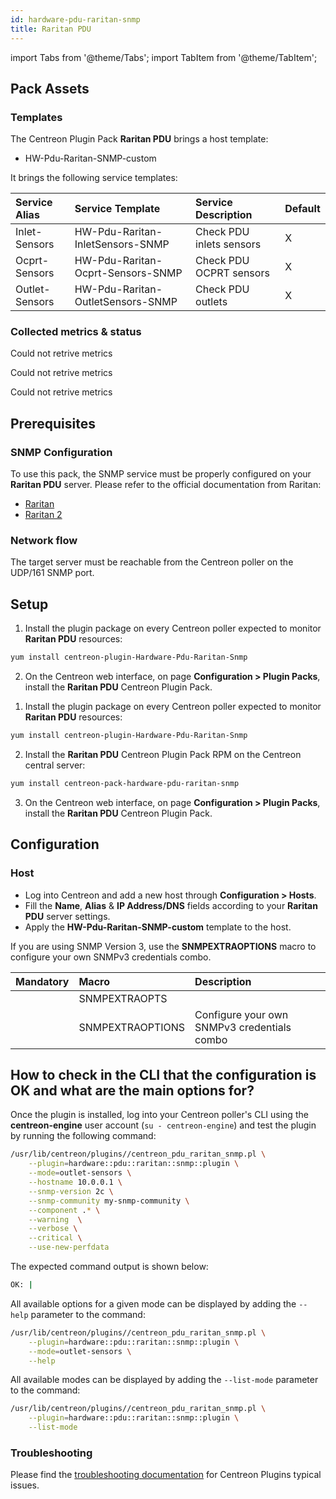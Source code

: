 ```yaml
---
id: hardware-pdu-raritan-snmp
title: Raritan PDU
---
```

import Tabs from '@theme/Tabs';
import TabItem from '@theme/TabItem';


## Pack Assets

### Templates

The Centreon Plugin Pack **Raritan PDU** brings a host template:

* HW-Pdu-Raritan-SNMP-custom

It brings the following service templates:

| Service Alias  | Service Template                  | Service Description      | Default |
|:---------------|:----------------------------------|:-------------------------|:--------|
| Inlet-Sensors  | HW-Pdu-Raritan-InletSensors-SNMP  | Check PDU inlets sensors | X       |
| Ocprt-Sensors  | HW-Pdu-Raritan-Ocprt-Sensors-SNMP | Check PDU OCPRT sensors  | X       |
| Outlet-Sensors | HW-Pdu-Raritan-OutletSensors-SNMP | Check PDU outlets        | X       |

### Collected metrics & status

<Tabs groupId="sync">
<TabItem value="Inlet-Sensors" label="Inlet-Sensors">

Could not retrive metrics

</TabItem>
<TabItem value="Ocprt-Sensors" label="Ocprt-Sensors">

Could not retrive metrics

</TabItem>
<TabItem value="Outlet-Sensors" label="Outlet-Sensors">

Could not retrive metrics

</TabItem>
</Tabs>

## Prerequisites

### SNMP Configuration

To use this pack, the SNMP service must be properly configured on your **Raritan PDU**
server. Please refer to the official documentation from Raritan:
* [Raritan](https://review.raritan.com/support)
* [Raritan 2](https://www.raritan.com/blog/detail/how-to-rapidly-configure-intelligent-rack-pdus)

### Network flow

The target server must be reachable from the Centreon poller on the UDP/161
SNMP port.

## Setup

<Tabs groupId="sync">
<TabItem value="Online License" label="Online License">

1. Install the plugin package on every Centreon poller expected to monitor **Raritan PDU** resources:

```bash
yum install centreon-plugin-Hardware-Pdu-Raritan-Snmp
```

2. On the Centreon web interface, on page **Configuration > Plugin Packs**, install the **Raritan PDU** Centreon Plugin Pack.

</TabItem>
<TabItem value="Offline License" label="Offline License">

1. Install the plugin package on every Centreon poller expected to monitor **Raritan PDU** resources:

```bash
yum install centreon-plugin-Hardware-Pdu-Raritan-Snmp
```

2. Install the **Raritan PDU** Centreon Plugin Pack RPM on the Centreon central server:

```bash
yum install centreon-pack-hardware-pdu-raritan-snmp
```

3. On the Centreon web interface, on page **Configuration > Plugin Packs**, install the **Raritan PDU** Centreon Plugin Pack.

</TabItem>
</Tabs>

## Configuration

### Host

* Log into Centreon and add a new host through **Configuration > Hosts**.
* Fill the **Name**, **Alias** & **IP Address/DNS** fields according to your **Raritan PDU** server settings.
* Apply the **HW-Pdu-Raritan-SNMP-custom** template to the host.

If you are using SNMP Version 3, use the **SNMPEXTRAOPTIONS** macro to configure
your own SNMPv3 credentials combo.

| Mandatory   | Macro            | Description                                  |
|:------------|:-----------------|:---------------------------------------------|
|             | SNMPEXTRAOPTS    |                                              |
|             | SNMPEXTRAOPTIONS | Configure your own SNMPv3 credentials combo  |

## How to check in the CLI that the configuration is OK and what are the main options for?

Once the plugin is installed, log into your Centreon poller's CLI using the
**centreon-engine** user account (`su - centreon-engine`) and test the plugin by
running the following command:

```bash
/usr/lib/centreon/plugins//centreon_pdu_raritan_snmp.pl \
    --plugin=hardware::pdu::raritan::snmp::plugin \
    --mode=outlet-sensors \
    --hostname 10.0.0.1 \
    --snmp-version 2c \
    --snmp-community my-snmp-community \
    --component .* \
    --warning  \
    --verbose \
    --critical \
    --use-new-perfdata
```

The expected command output is shown below:

```bash
OK: | 
```

All available options for a given mode can be displayed by adding the
`--help` parameter to the command:

```bash
/usr/lib/centreon/plugins//centreon_pdu_raritan_snmp.pl \
    --plugin=hardware::pdu::raritan::snmp::plugin \
    --mode=outlet-sensors \
    --help
```

All available modes can be displayed by adding the `--list-mode` parameter to
the command:

```bash
/usr/lib/centreon/plugins//centreon_pdu_raritan_snmp.pl \
    --plugin=hardware::pdu::raritan::snmp::plugin \
    --list-mode
```

### Troubleshooting

Please find the [troubleshooting documentation](../getting-started/how-to-guides/troubleshooting-plugins.md)
for Centreon Plugins typical issues.